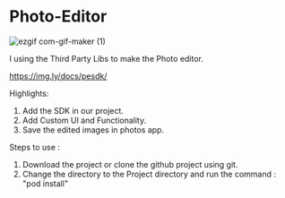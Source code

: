 
# Photo-Editor

![ezgif com-gif-maker (1)](https://user-images.githubusercontent.com/46319748/120933489-0c092300-c718-11eb-83e8-7fb50d63eb45.gif)


I using the Third Party Libs to make the Photo editor. 

https://img.ly/docs/pesdk/

Highlights:
1. Add the SDK in our project.
2. Add Custom UI and Functionality.
3. Save the edited images in photos app.

Steps to use :

1. Download the project or clone the github project using git.
2. Change the directory to the Project directory and run the command :
"pod install"

